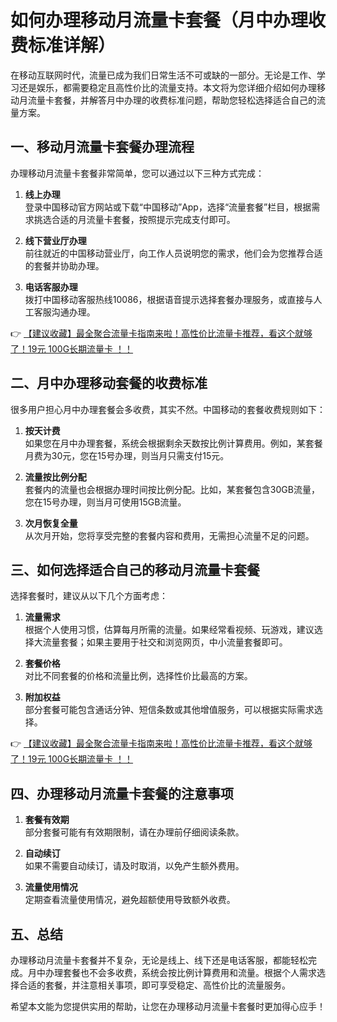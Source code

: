 # 如何办理移动月流量卡套餐（月中办理收费标准详解）

在移动互联网时代，流量已成为我们日常生活不可或缺的一部分。无论是工作、学习还是娱乐，都需要稳定且高性价比的流量支持。本文将为您详细介绍如何办理移动月流量卡套餐，并解答月中办理的收费标准问题，帮助您轻松选择适合自己的流量方案。

## 一、移动月流量卡套餐办理流程

办理移动月流量卡套餐非常简单，您可以通过以下三种方式完成：

1. **线上办理**  
   登录中国移动官方网站或下载“中国移动”App，选择“流量套餐”栏目，根据需求挑选合适的月流量卡套餐，按照提示完成支付即可。

2. **线下营业厅办理**  
   前往就近的中国移动营业厅，向工作人员说明您的需求，他们会为您推荐合适的套餐并协助办理。

3. **电话客服办理**  
   拨打中国移动客服热线10086，根据语音提示选择套餐办理服务，或直接与人工客服沟通办理。

👉 [【建议收藏】最全聚合流量卡指南来啦！高性价比流量卡推荐，看这个就够了！19元 100G长期流量卡 ！！](https://bit.ly/Liuliangka)

## 二、月中办理移动套餐的收费标准

很多用户担心月中办理套餐会多收费，其实不然。中国移动的套餐收费规则如下：

1. **按天计费**  
   如果您在月中办理套餐，系统会根据剩余天数按比例计算费用。例如，某套餐月费为30元，您在15号办理，则当月只需支付15元。

2. **流量按比例分配**  
   套餐内的流量也会根据办理时间按比例分配。比如，某套餐包含30GB流量，您在15号办理，则当月可使用15GB流量。

3. **次月恢复全量**  
   从次月开始，您将享受完整的套餐内容和费用，无需担心流量不足的问题。

## 三、如何选择适合自己的移动月流量卡套餐

选择套餐时，建议从以下几个方面考虑：

1. **流量需求**  
   根据个人使用习惯，估算每月所需的流量。如果经常看视频、玩游戏，建议选择大流量套餐；如果主要用于社交和浏览网页，中小流量套餐即可。

2. **套餐价格**  
   对比不同套餐的价格和流量比例，选择性价比最高的方案。

3. **附加权益**  
   部分套餐可能包含通话分钟、短信条数或其他增值服务，可以根据实际需求选择。

👉 [【建议收藏】最全聚合流量卡指南来啦！高性价比流量卡推荐，看这个就够了！19元 100G长期流量卡 ！！](https://bit.ly/Liuliangka)

## 四、办理移动月流量卡套餐的注意事项

1. **套餐有效期**  
   部分套餐可能有有效期限制，请在办理前仔细阅读条款。

2. **自动续订**  
   如果不需要自动续订，请及时取消，以免产生额外费用。

3. **流量使用情况**  
   定期查看流量使用情况，避免超额使用导致额外收费。

## 五、总结

办理移动月流量卡套餐并不复杂，无论是线上、线下还是电话客服，都能轻松完成。月中办理套餐也不会多收费，系统会按比例计算费用和流量。根据个人需求选择合适的套餐，并注意相关事项，即可享受稳定、高性价比的流量服务。

希望本文能为您提供实用的帮助，让您在办理移动月流量卡套餐时更加得心应手！